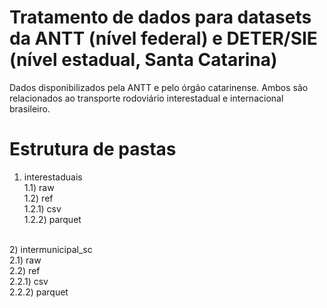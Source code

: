 # Tratamento de dados para datasets da ANTT (nível federal) e DETER/SIE (nível estadual, Santa Catarina)
Dados disponibilizados pela ANTT e pelo órgão catarinense. Ambos são relacionados ao transporte rodoviário interestadual e internacional brasileiro.

# Estrutura de pastas

1) interestaduais <br>
1.1) raw <br>
1.2) ref <br>
1.2.1) csv <br>
1.2.2) parquet <br>
<br>
2) intermunicipal_sc <br>
2.1) raw <br>
2.2) ref <br>
2.2.1) csv <br>
2.2.2) parquet
